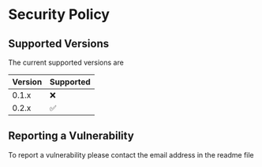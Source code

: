 # Security Policy

## Supported Versions

The current supported versions are

| Version | Supported          |
| ------- | ------------------ |
| 0.1.x   | ❌ |
| 0.2.x   | :white_check_mark: |

## Reporting a Vulnerability

To report a vulnerability please contact the email address in the readme file
